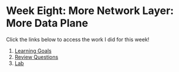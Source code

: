 # Week Eight: More Network Layer: More Data Plane

Click the links below to access the work I did for this week!

1. [Learning Goals](learning_goals08.md)
2. [Review Questions](review_questions08.md)
3. [Lab](lab08.md)